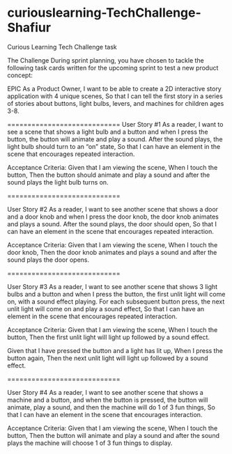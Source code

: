 # curiouslearning-TechChallenge-Shafiur
Curious Learning Tech Challenge task

The Challenge
During sprint planning, you have chosen to tackle the following task cards written for the upcoming sprint to test a new product concept:

EPIC
As a Product Owner,
I want to be able to create a 2D interactive story application with 4 unique scenes,
So that I can tell the first story in a series of stories about buttons, light bulbs, levers, and machines for children ages 3-8.

============================
User Story #1
As a reader,
I want to see a scene that shows a light bulb and a button and when I press the button, the button will animate and play a sound. After the sound plays, the light bulb should turn to an “on” state,
So that I can have an element in the scene that encourages repeated interaction.

Acceptance Criteria:
Given that I am viewing the scene,
When I touch the button,
Then the button should animate and play a sound and after the sound plays the light bulb turns on.

============================

User Story #2
As a reader,
I want to see another scene that shows a door and a door knob and when I press the door knob, the door knob animates and plays a sound. After the sound plays, the door should open,
So that I can have an element in the scene that encourages repeated interaction.

Acceptance Criteria:
Given that I am viewing the scene,
When I touch the door knob,
Then the door knob animates and plays a sound and after the sound plays the door opens.

============================

User Story #3
As a reader,
I want to see another scene that shows 3 light bulbs and a button and when I press the button, the first unlit light will come on, with a sound effect playing. For each subsequent button press, the next unlit light will come on and play a sound effect,
So that I can have an element in the scene that encourages repeated interaction.

Acceptance Criteria:
Given that I am viewing the scene,
When I touch the button,
Then the first unlit light will light up followed by a sound effect.

Given that I have pressed the button and a light has lit up,
When I press the button again,
Then the next unlit light will light up followed by a sound effect.

============================

User Story #4
As a reader,
I want to see another scene that shows a machine and a button, and when the button is pressed, the button will animate, play a sound, and then the machine will do 1 of 3 fun things,
So that I can have an element in the scene that encourages interaction.

Acceptance Criteria:
Given that I am viewing the scene,
When I touch the button,
Then the button will animate and play a sound and after the sound plays the machine will choose 1 of 3 fun things to display.
